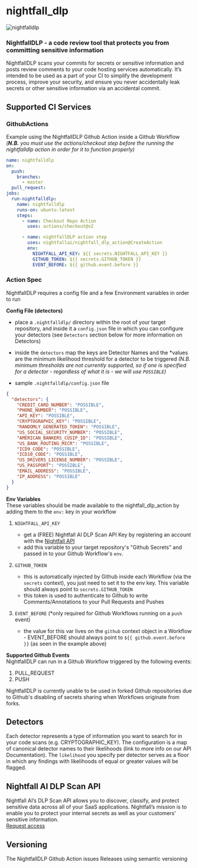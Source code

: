 # nightfall_dlp
![nightfalldlp](https://cdn.nightfall.ai/nightfall-dark-logo-tm.png "nightfalldlp")
### NightfallDLP - a code review tool that protects you from committing sensitive information

NightfallDLP scans your commits for secrets or sensitive information and posts review comments to your code hosting 
services automatically. It’s intended to be used as a part of your CI to simplify the development process, improve your 
security, and ensure you never accidentally leak secrets or other sensitive information via an accidental commit.

## Supported CI Services
### GithubActions
Example using the NightfallDLP Github Action inside a Github Workflow  
_(**N.B.** you must use the actions/checkout step before the running the nightfalldlp action in order for it to function properly)_
```yaml
name: nightfalldlp
on:
  push:
    branches:
      - master
  pull_request:
jobs:
  run-nightfalldlp:
    name: nightfalldlp
    runs-on: ubuntu-latest
    steps:
      - name: Checkout Repo Action
        uses: actions/checkout@v2

      - name: nightfallDLP action step
        uses: nightfallai/nightfall_dlp_action@CreateAction
        env:
          NIGHTFALL_API_KEY: ${{ secrets.NIGHTFALL_API_KEY }}
          GITHUB_TOKEN: ${{ secrets.GITHUB_TOKEN }}
          EVENT_BEFORE: ${{ github.event.before }}
```

### Action Spec  
NightfallDLP requires a config file and a few Environment variables in order to run  

**Config File (detectors)**  
 - place a `.nightfalldlp/` directory within the root of your target repository, and inside it a `config.json` file
 in which you can configure your detectors (see `Detectors` section below for more information on Detectors)  
 - inside the `detectors` map the keys are Detector Names and the *values are the minimum likelihood threshold for a detector 
  to be triggered _(N.B. minimum thresholds are not currently supported, so if one is specified for a detector - regardless of what it is - we will use `POSSIBLE`)_

 - sample `.nightfalldlp/config.json` file
```json
{
  "detectors": {
    "CREDIT_CARD_NUMBER": "POSSIBLE",
    "PHONE_NUMBER": "POSSIBLE",
    "API_KEY": "POSSIBLE",
    "CRYPTOGRAPHIC_KEY": "POSSIBLE",
    "RANDOMLY_GENERATED_TOKEN": "POSSIBLE",
    "US_SOCIAL_SECURITY_NUMBER": "POSSIBLE",
    "AMERICAN_BANKERS_CUSIP_ID": "POSSIBLE",
    "US_BANK_ROUTING_MICR": "POSSIBLE",
    "ICD9_CODE": "POSSIBLE",
    "ICD10_CODE": "POSSIBLE",
    "US_DRIVERS_LICENSE_NUMBER": "POSSIBLE",
    "US_PASSPORT": "POSSIBLE",
    "EMAIL_ADDRESS": "POSSIBLE",
    "IP_ADDRESS": "POSSIBLE"
  }
}


```
**Env Variables**      
These variables should be made available to the nightfall_dlp_action by adding them to the `env:` key in your workflow  
1) `NIGHTFALL_API_KEY`
    - get a (FREE) Nightfall AI DLP Scan API Key by registering an account with the [Nightfall API](https://nightfall.ai/api)
    - add this variable to your target repository's "Github Secrets" and passed in to your Github Workflow's `env`.

2) `GITHUB_TOKEN`
    - this is automatically injected by Github inside each Workflow (via the `secrets` context), you just need to set it 
    to the env key. This variable should always point to `secrets.GITHUB_TOKEN`
    - this token is used to authenticate to Github to write Comments/Annotations to your Pull Requests and Pushes

3) `EVENT_BEFORE` (*only required for Github Workflows running on a `push` event)
    - the value for this var lives on the `github` context object in a Workflow - EVENT_BEFORE should always point to
    `${{ github.event.before }}` (as seen in the example above)
    
**Supported Github Events**  
NightfallDLP can run in a Github Workflow triggered by the following events:
1) PULL_REQUEST
2) PUSH

NightfallDLP is currently unable to be used in forked Github repositories due to Github's disabling of secrets sharing when Workflows originate from forks.

## Detectors
Each detector represents a type of information you want to search for in your code scans (e.g. CRYPTOGRAPHIC_KEY). The 
configuration is a map of canonical detector names to their likelihoods (link to more info on our API Documentation). The 
`likelihood` you specify per detector serves as a floor in which any findings with likelihoods of equal or greater values will be flagged.

## Nightfall AI DLP Scan API
Nightfall AI’s DLP Scan API allows you to discover, classify, and protect sensitive data across all of your SaaS applications. 
Nightfall’s mission is to enable you to protect your internal secrets as well as your customers’ sensitive information.  
[Request access](https://nightfall.ai/api/)

## Versioning
The NightfallDLP Github Action issues Releases using semantic versioning
